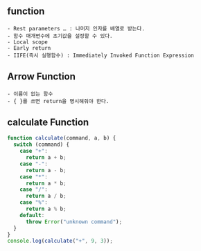 ## function

    - Rest parameters … : 나머지 인자를 배열로 받는다.
    - 함수 매개변수에 초기값을 설정할 수 있다.
    - Local scope
    - Early return
    - IIFE(즉시 실행함수) : Immediately Invoked Function Expression

## Arrow Function

    - 이름이 없는 함수
    - { }를 쓰면 return을 명시해줘야 한다.

## calculate Function

```js
function calculate(command, a, b) {
  switch (command) {
    case "+":
      return a + b;
    case "-":
      return a - b;
    case "*":
      return a * b;
    case "/":
      return a / b;
    case "%":
      return a % b;
    default:
      throw Error("unknown command");
  }
}
console.log(calculate("+", 9, 3));
```
